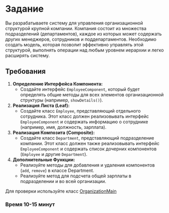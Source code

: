 # Задание

Вы разрабатываете систему для управления организационной структурой крупной компании. Компания состоит из множества
подразделений (департаментов), каждое из которых может содержать других менеджеров, сотрудников и поддепартаментов.
Необходимо создать модель, которая позволит эффективно управлять этой структурой, выполнять операции над любым уровнем
иерархии и легко расширять систему.

## Требования

1. **Определение Интерфейса Компонента:**
   - Создайте интерфейс ```EmployeeComponent```, который будет определять общие методы для всех элементов организационной структуры (например, ```showDetails()```).
2. **Реализация Листа (Leaf):**
   - Создайте класс ```Employee```, представляющий отдельного сотрудника. Этот класс должен реализовывать интерфейс ```EmployeeComponent``` и содержать информацию о сотруднике (например, имя, должность, зарплата).
3. **Реализация Композита (Composite):**
   - Создайте класс ```Department```, представляющий подразделение компании. Этот класс должен также реализовывать интерфейс ```EmployeeComponent``` и содержать список дочерних компонентов (```Employee``` и другие ```Department```).
4. **Дополнительные Функции:**
   - Реализуйте методы для добавления и удаления компонентов (```add```, ```remove```) в классе Department.
   - Реализуйте метод для подсчета общей зарплаты в подразделении и во всей организации.

Для проверки используйте класс [OrganizationMain](OrganizationMain.java)

### Время 10-15 минут